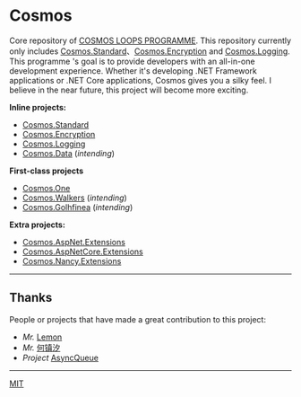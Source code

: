 # Cosmos

Core repository of [COSMOS LOOPS PROGRAMME](https://github.com/CosmosLoops). This repository currently only includes [Cosmos.Standard](https://github.com/CosmosLoops/Cosmos/tree/dev/Standard)、[Cosmos.Encryption](https://github.com/CosmosLoops/Cosmos/tree/dev/Encryption) and [Cosmos.Logging](https://github.com/CosmosLoops/Cosmos/tree/dev/Logging). This programme 's goal is to provide developers with an all-in-one development experience. Whether it's developing .NET Framework applications or .NET Core applications, Cosmos gives you a silky feel. I believe in the near future, this project will become more exciting.

**Inline projects:**

+ [Cosmos.Standard](https://github.com/CosmosLoops/Cosmos/tree/dev/Standard)
+ [Cosmos.Encryption](https://github.com/CosmosLoops/Cosmos/tree/dev/Encryption)
+ [Cosmos.Logging](https://github.com/CosmosLoops/Cosmos/tree/dev/Logging)
+ [Cosmos.Data](#) (*intending*)

**First-class projects**

+ [Cosmos.One](https://github.com/CosmosLoops/Cosmos.One)
+ [Cosmos.Walkers](#) (*intending*)
+ [Cosmos.Golhfinea](#) (*intending*)

**Extra projects:**

+ [Cosmos.AspNet.Extensions](https://github.com/CosmosLoops/Cosmos.Web.Extensions/tree/master/AspNet)
+ [Cosmos.AspNetCore.Extensions](https://github.com/CosmosLoops/Cosmos.Web.Extensions/tree/master/AspNetCore)
+ [Cosmos.Nancy.Extensions](https://github.com/CosmosLoops/Cosmos.Web.Extensions/tree/master/Nancy)

* * *

## Thanks

People or projects that have made a great contribution to this project:

+ *Mr.* [Lemon](https://github.com/liuhaoyang)
+ *Mr.* [何镇汐](https://github.com/UtilCore)
+ *Project* [AsyncQueue](https://github.com/Sunlighter/AsyncQueues)


* * *

[MIT](https://mit-license.org/)